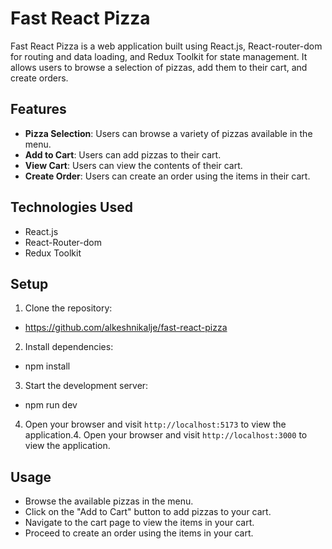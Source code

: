 # Fast React Pizza

Fast React Pizza is a web application built using React.js, React-router-dom for routing and data loading, and Redux Toolkit for state management. It allows users to browse a selection of pizzas, add them to their cart, and create orders.

## Features

- **Pizza Selection**: Users can browse a variety of pizzas available in the menu.
- **Add to Cart**: Users can add pizzas to their cart.
- **View Cart**: Users can view the contents of their cart.
- **Create Order**: Users can create an order using the items in their cart.

## Technologies Used

- React.js
- React-Router-dom
- Redux Toolkit

## Setup

1. Clone the repository:

- https://github.com/alkeshnikalje/fast-react-pizza

2. Install dependencies:

- npm install

3. Start the development server:

- npm run dev

4. Open your browser and visit `http://localhost:5173` to view the application.4. Open your browser and visit `http://localhost:3000` to view the application.

## Usage

- Browse the available pizzas in the menu.
- Click on the "Add to Cart" button to add pizzas to your cart.
- Navigate to the cart page to view the items in your cart.
- Proceed to create an order using the items in your cart.
